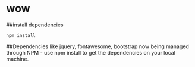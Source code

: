 # wow

##install dependencies

```npm install```

##Dependencies like jquery, fontawesome, bootstrap now being managed through NPM - use npm install to get the dependencies on your local machine.

